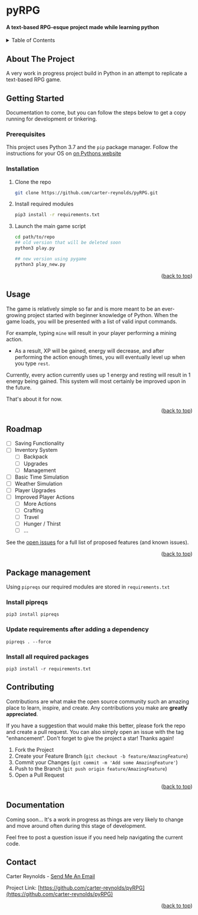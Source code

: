 # pyRPG
<h4>A text-based RPG-esque project made while learning python</h4>

<!-- Improved compatibility of back to top link: See: https://github.com/othneildrew/Best-README-Template/pull/73 -->
<a name="readme-top"></a>
<!--
*** Thanks for checking out the Best-README-Template. If you have a suggestion
*** that would make this better, please fork the repo and create a pull request
*** or simply open an issue with the tag "enhancement".
*** Don't forget to give the project a star!
*** Thanks again! Now go create something AMAZING! :D
-->



<!-- PROJECT SHIELDS -->
<!--
*** I'm using markdown "reference style" links for readability.
*** Reference links are enclosed in brackets [ ] instead of parentheses ( ).
*** See the bottom of this document for the declaration of the reference variables
*** for contributors-url, forks-url, etc. This is an optional, concise syntax you may use.
*** https://www.markdownguide.org/basic-syntax/#reference-style-links
-->

<!-- TABLE OF CONTENTS -->
<details>
  <summary>Table of Contents</summary>
  <ol>
    <li>
      <a href="#about-the-project">About The Project</a>
      <ul>
        <li><a href="#built-with">Built With</a></li>
      </ul>
    </li>
    <li>
      <a href="#getting-started">Getting Started</a>
      <ul>
        <li><a href="#prerequisites">Prerequisites</a></li>
        <li><a href="#installation">Installation</a></li>
      </ul>
    </li>
    <li><a href="#usage">Usage</a></li>
    <li><a href="#roadmap">Roadmap</a></li>
    <li><a href="#contributing">Contributing</a></li>
    <li><a href="#license">License</a></li>
    <li><a href="#contact">Contact</a></li>
    <li><a href="#acknowledgments">Acknowledgments</a></li>
    <li><a href="#Documentation">Documentation</a></li>
  </ol>
</details>


<!-- ABOUT THE PROJECT -->
## About The Project

A very work in progress project build in Python in an attempt 
to replicate a text-based RPG game.


<!-- GETTING STARTED -->
## Getting Started

Documentation to come, but you can follow the steps below to get a copy running for development or tinkering.

### Prerequisites

This project uses Python 3.7 and the `pip` package manager. Follow the instructions for your OS on [on Pythons website](https://www.python.org/downloads/)

### Installation

1. Clone the repo
   ```sh
   git clone https://github.com/carter-reynolds/pyRPG.git
   ```
2. Install required modules
   ```sh
   pip3 install -r requirements.txt
   ```
3. Launch the main game script
   ```sh
   cd path/to/repo
   ## old version that will be deleted soon
   python3 play.py

   ## new version using pygame
   python3 play_new.py
   ```

<p align="right">(<a href="#readme-top">back to top</a>)</p>



<!-- USAGE EXAMPLES -->
## Usage

The game is relatively simple so far and is more meant to be an ever-growing project started with beginner knowledge of
Python. When the game loads, you will be presented with a list of valid input commands.

For example, typing ```mine``` will result in your player performing a mining action.
* As a result, XP will be gained, energy will decrease, and after performing the action enough times, you will
eventually level up when you type ```rest```.

Currently, every action currently uses up 1 energy and resting will result in 1 energy being gained. This system will
most certainly be improved upon in the future.

That's about it for now.


<p align="right">(<a href="#readme-top">back to top</a>)</p>



<!-- ROADMAP -->
## Roadmap

- [ ] Saving Functionality
- [ ] Inventory System
    - [ ] Backpack
    - [ ] Upgrades
    - [ ] Management
- [ ] Basic Time Simulation
- [ ] Weather Simulation
- [ ] Player Upgrades
- [ ] Improved Player Actions
    - [ ] More Actions
    - [ ] Crafting
    - [ ] Travel
    - [ ] Hunger / Thirst
    - [ ] ...

See the [open issues](https://github.com/carter-reybolds/pyRPG/issues) for a full list of proposed features (and known issues).

<p align="right">(<a href="#readme-top">back to top</a>)</p>



## Package management
Using `pipreqs` our required modules are stored in `requirements.txt`

### Install pipreqs
```
pip3 install pipreqs
```

### Update requirements after adding a dependency
```
pipreqs . --force
```

### Install all required packages
```
pip3 install -r requirements.txt
```

<!-- CONTRIBUTING -->
## Contributing

Contributions are what make the open source community such an amazing place to learn, inspire, and create. Any contributions you make are **greatly appreciated**.

If you have a suggestion that would make this better, please fork the repo and create a pull request. You can also simply open an issue with the tag "enhancement".
Don't forget to give the project a star! Thanks again!

1. Fork the Project
2. Create your Feature Branch (`git checkout -b feature/AmazingFeature`)
3. Commit your Changes (`git commit -m 'Add some AmazingFeature'`)
4. Push to the Branch (`git push origin feature/AmazingFeature`)
5. Open a Pull Request

<p align="right">(<a href="#readme-top">back to top</a>)</p>

<!-- DOCUMENTATION -->
## Documentation

Coming soon... It's a work in progress as things are very likely to change 
and move around often during this stage of development.

Feel free to post a question issue if you need help navigating the current code.

<!-- CONTACT -->
## Contact

Carter Reynolds - [Send Me An Email](mailto:carmitrey+pyRPG@yahoo.com)

Project Link: [https://github.com/carter-reynolds/pyRPG](https://github.com/carter-reynolds/pyRPG)

<p align="right">(<a href="#readme-top">back to top</a>)</p>



<!-- MARKDOWN LINKS & IMAGES -->
<!-- https://www.markdownguide.org/basic-syntax/#reference-style-links -->
[contributors-shield]: https://img.shields.io/github/contributors/github_username/repo_name.svg?style=for-the-badge
[contributors-url]: https://github.com/github_username/repo_name/graphs/contributors
[forks-shield]: https://img.shields.io/github/forks/github_username/repo_name.svg?style=for-the-badge
[forks-url]: https://github.com/github_username/repo_name/network/members
[stars-shield]: https://img.shields.io/github/stars/github_username/repo_name.svg?style=for-the-badge
[stars-url]: https://github.com/github_username/repo_name/stargazers
[issues-shield]: https://img.shields.io/github/issues/github_username/repo_name.svg?style=for-the-badge
[issues-url]: https://github.com/github_username/repo_name/issues
[license-shield]: https://img.shields.io/github/license/github_username/repo_name.svg?style=for-the-badge
[license-url]: https://github.com/github_username/repo_name/blob/master/LICENSE.txt
[linkedin-shield]: https://img.shields.io/badge/-LinkedIn-black.svg?style=for-the-badge&logo=linkedin&colorB=555
[linkedin-url]: https://linkedin.com/in/linkedin_username
[product-screenshot]: images/screenshot.png
[Next.js]: https://img.shields.io/badge/next.js-000000?style=for-the-badge&logo=nextdotjs&logoColor=white
[Next-url]: https://nextjs.org/
[React.js]: https://img.shields.io/badge/React-20232A?style=for-the-badge&logo=react&logoColor=61DAFB
[React-url]: https://reactjs.org/
[Vue.js]: https://img.shields.io/badge/Vue.js-35495E?style=for-the-badge&logo=vuedotjs&logoColor=4FC08D
[Vue-url]: https://vuejs.org/
[Angular.io]: https://img.shields.io/badge/Angular-DD0031?style=for-the-badge&logo=angular&logoColor=white
[Angular-url]: https://angular.io/
[Svelte.dev]: https://img.shields.io/badge/Svelte-4A4A55?style=for-the-badge&logo=svelte&logoColor=FF3E00
[Svelte-url]: https://svelte.dev/
[Laravel.com]: https://img.shields.io/badge/Laravel-FF2D20?style=for-the-badge&logo=laravel&logoColor=white
[Laravel-url]: https://laravel.com
[Bootstrap.com]: https://img.shields.io/badge/Bootstrap-563D7C?style=for-the-badge&logo=bootstrap&logoColor=white
[Bootstrap-url]: https://getbootstrap.com
[JQuery.com]: https://img.shields.io/badge/jQuery-0769AD?style=for-the-badge&logo=jquery&logoColor=white
[JQuery-url]: https://jquery.com

